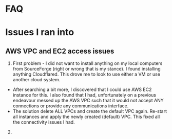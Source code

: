 # FAQ


# Issues I ran into
## AWS VPC and EC2 access issues
1. First problem - I did not want to install anything on my local computers from SourceForge (right or wrong that is my stance). I found installing anything Cloudflared. This drove me to look to use either a VM or use another cloud system. 
* After searching a bit more, I discovered that I could use AWS EC2 instance for this. I also found that I had, unfortunately on a previous endeavour messed up the AWS VPC such that it would not accept ANY connections or provide any communications interface. 
* The solution delete ALL VPCs and create the default VPC again. Re-start all instances and apply the newly created (default) VPC. This fixed all the connectivity issues I had. 

2. 
